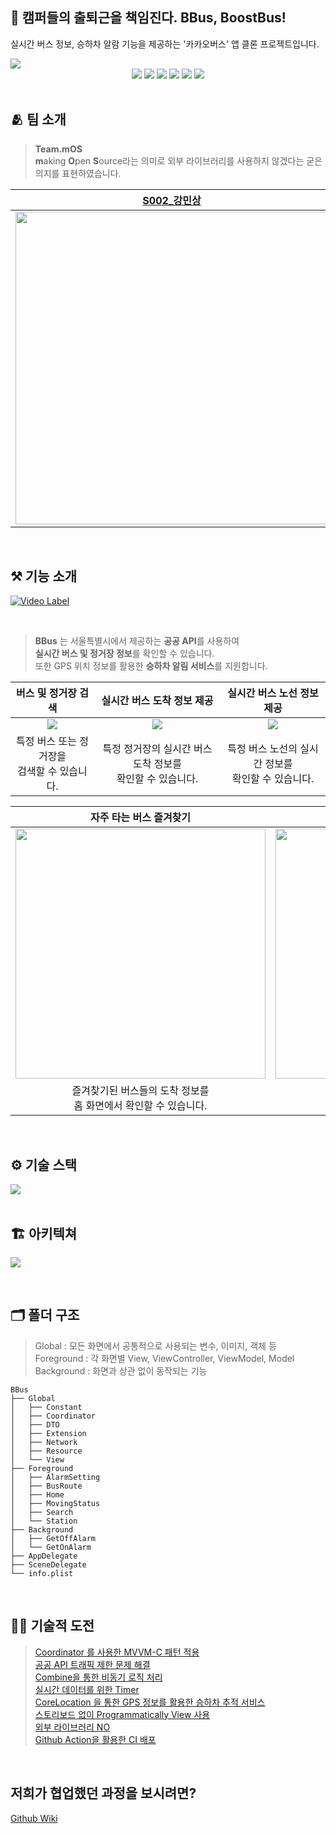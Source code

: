 
## 🚌 캠퍼들의 출퇴근을 책임진다. BBus, BoostBus!
 실시간 버스 정보, 승하차 알람 기능을 제공하는 '카카오버스' 앱 클론 프로젝트입니다.
 
<img src="https://i.imgur.com/2yYkngd.png">

<div align="center">
    <img src="https://img.shields.io/badge/swift-5.5.1-F05138.svg?style=flat&logo=Swift">
    <img src="https://img.shields.io/badge/14.4-000000.svg?style=flat&logo=iOS">
    <img src="https://img.shields.io/badge/Xcode-13.1-white.svg?style=flat&logo=XCode">
    <img src="https://img.shields.io/badge/UIKit-white.svg?style=flat&logo=UIKit">
    <img src="https://img.shields.io/badge/Combine-777777.svg?style=flat">
    <img src="https://img.shields.io/badge/GithubActions-gray.svg?style=flat&logo=GithubActions">
</div>


<br>

## 🫂 팀 소개

> **Team.mOS**<br>**m**aking **O**pen **S**ource라는 의미로 외부 라이브러리를 사용하지 않겠다는 굳은 의지를 표현하였습니다. 

|[S002_강민상](https://github.com/FreeDeveloper97)|[S013_김태훈](https://github.com/Modyhoon)|[S045_이지수](https://github.com/tmfrlrkvlek)|[S057_최수정](https://github.com/sujeong000)|
|:--------:|:--------:|:--------:|:--------:|
|<img src="https://i.imgur.com/KPKqL47.jpg" width=500>|<img src="https://i.imgur.com/BHsdsnG.jpg" width=500>|<img src="https://i.imgur.com/uYtkoKm.jpg" width=500>|<img src="https://i.imgur.com/cd3093l.jpg" width=500>|

<br>

## ⚒️ 기능 소개
[![Video Label](https://i.imgur.com/9yugYSv.jpg)](https://youtu.be/L__65mr08WY)

<br>

> **BBus** 는 서울특별시에서 제공하는 **공공 API**를 사용하여
<br>**실시간 버스 및 정거장 정보**를 확인할 수 있습니다. 
<br>또한 GPS 위치 정보를 활용한 **승하차 알림 서비스**를 지원합니다.

|버스 및 정거장 검색|실시간 버스 도착 정보 제공|실시간 버스 노선 정보 제공|
|:-:|:-:|:-:|
|<img src="https://i.imgur.com/bhO8JEw.png">|<img src="https://i.imgur.com/9Dj7BTW.png">|<img src="https://i.imgur.com/cKMu0of.png">|
|특정 버스 또는 정거장을 <br>검색할 수 있습니다.|특정 정거장의 실시간 버스 도착 정보를<br> 확인할 수 있습니다.|특정 버스 노선의 실시간 정보를<br> 확인할 수 있습니다.|

|자주 타는 버스 즐겨찾기|버스 승차 알람|버스 하차 알람|
|:-:|:-:|:-:|
|<img src="https://i.imgur.com/NIWzB7c.png" width=400>|<img src="https://i.imgur.com/yO9D0OG.png" width=400>|<img src="https://i.imgur.com/w7xgCHo.png" width=400>|
|즐겨찾기된 버스들의 도착 정보를<br> 홈 화면에서 확인할 수 있습니다.|푸시 알림을 통해 승차 알람을<br> 받을 수 있습니다.|푸시 알림을 통해 하차 알람을<br> 받을 수 있습니다.|

<br>

## ⚙️ 기술 스택
<img src="https://i.imgur.com/eQSNHl3.png">

<br>
<br>

## 🏗 아키텍쳐
![](https://i.imgur.com/NyazoEt.png)

<br>

## 🗂 폴더 구조
> Global : 모든 화면에서 공통적으로 사용되는 변수, 이미지, 객체 등<br>
> Foreground : 각 화면별 View, ViewController, ViewModel, Model<br>
> Background : 화면과 상관 없이 동작되는 기능

```
BBus
├── Global
│   ├── Constant
│   ├── Coordinator
│   ├── DTO
│   ├── Extension
│   ├── Network
│   ├── Resource
│   └── View
├── Foreground 
│   ├── AlarmSetting
│   ├── BusRoute
│   ├── Home
│   ├── MovingStatus
│   ├── Search
│   └── Station
├── Background 
│   ├── GetOffAlarm
│   └── GetOnAlarm
├── AppDelegate
├── SceneDelegate
└── info.plist
```

<br>

## 🏃🏻 기술적 도전
> [Coordinator 를 사용한 MVVM-C 패턴 적용](https://github.com/boostcampwm-2021/iOS09-BBus/wiki/%EA%B8%B0%EC%88%A0%EC%A0%81-%EB%8F%84%EC%A0%84#coordinator-%EB%A5%BC-%EC%82%AC%EC%9A%A9%ED%95%9C-mvvm-c-%ED%8C%A8%ED%84%B4-%EC%A0%81%EC%9A%A9)<br>
> [공공 API 트래픽 제한 문제 해결](https://github.com/boostcampwm-2021/iOS09-BBus/wiki/%EA%B8%B0%EC%88%A0%EC%A0%81-%EB%8F%84%EC%A0%84#%EA%B3%B5%EA%B3%B5-api-%ED%8A%B8%EB%9E%98%ED%94%BD-%EC%A0%9C%ED%95%9C-%EB%AC%B8%EC%A0%9C-%ED%95%B4%EA%B2%B0)<br>
> [Combine을 통한 비동기 로직 처리](https://github.com/boostcampwm-2021/iOS09-BBus/wiki/%EA%B8%B0%EC%88%A0%EC%A0%81-%EB%8F%84%EC%A0%84#combine%EC%9D%84-%ED%86%B5%ED%95%9C-%EB%B9%84%EB%8F%99%EA%B8%B0-%EB%A1%9C%EC%A7%81-%EC%B2%98%EB%A6%AC)<br>
> [실시간 데이터를 위한 Timer](https://github.com/boostcampwm-2021/iOS09-BBus/wiki/%EA%B8%B0%EC%88%A0%EC%A0%81-%EB%8F%84%EC%A0%84#%EC%8B%A4%EC%8B%9C%EA%B0%84-%EB%8D%B0%EC%9D%B4%ED%84%B0%EB%A5%BC-%EC%9C%84%ED%95%9C-timer)<br>
> [CoreLocation 을 통한 GPS 정보를 활용한 승하차 추적 서비스](https://github.com/boostcampwm-2021/iOS09-BBus/wiki/%EA%B8%B0%EC%88%A0%EC%A0%81-%EB%8F%84%EC%A0%84#corelocation-%EC%9D%84-%ED%86%B5%ED%95%9C-gps-%EC%A0%95%EB%B3%B4%EB%A5%BC-%ED%99%9C%EC%9A%A9%ED%95%9C-%EC%8A%B9%ED%95%98%EC%B0%A8-%EC%B6%94%EC%A0%81-%EC%84%9C%EB%B9%84%EC%8A%A4)<br>
> [스토리보드 없이 Programmatically View 사용](https://github.com/boostcampwm-2021/iOS09-BBus/wiki/%EA%B8%B0%EC%88%A0%EC%A0%81-%EB%8F%84%EC%A0%84#%EC%8A%A4%ED%86%A0%EB%A6%AC%EB%B3%B4%EB%93%9C-%EC%97%86%EC%9D%B4-programmatically-view-%EC%82%AC%EC%9A%A9)<br>
> [외부 라이브러리 NO](https://github.com/boostcampwm-2021/iOS09-BBus/wiki/%EA%B8%B0%EC%88%A0%EC%A0%81-%EB%8F%84%EC%A0%84#%EC%99%B8%EB%B6%80-%EB%9D%BC%EC%9D%B4%EB%B8%8C%EB%9F%AC%EB%A6%AC-no)<br>
> [Github Action을 활용한 CI 배포](https://github.com/boostcampwm-2021/iOS09-BBus/wiki/기술적-도전#github-action을-활용한-ci-배포)

<br>

## 저희가 협업했던 과정을 보시려면? 
[Github Wiki](https://github.com/boostcampwm-2021/iOS09-BBus/wiki)
